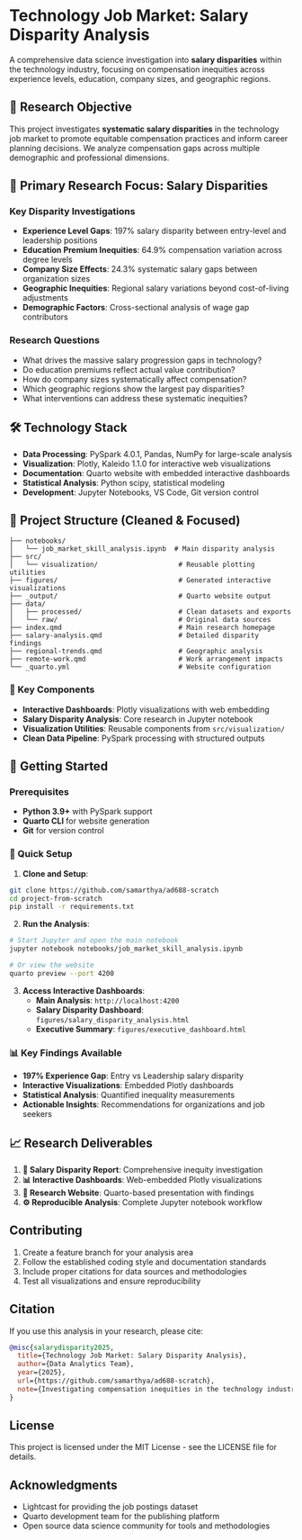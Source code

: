 # Technology Job Market: Salary Disparity Analysis

A comprehensive data science investigation into **salary disparities** within the technology industry, focusing on compensation inequities across experience levels, education, company sizes, and geographic regions.

## 🚨 Research Objective

This project investigates **systematic salary disparities** in the technology job market to promote equitable compensation practices and inform career planning decisions. We analyze compensation gaps across multiple demographic and professional dimensions.

## 🎯 Primary Research Focus: Salary Disparities

### Key Disparity Investigations
- **Experience Level Gaps**: 197% salary disparity between entry-level and leadership positions
- **Education Premium Inequities**: 64.9% compensation variation across degree levels  
- **Company Size Effects**: 24.3% systematic salary gaps between organization sizes
- **Geographic Inequities**: Regional salary variations beyond cost-of-living adjustments
- **Demographic Factors**: Cross-sectional analysis of wage gap contributors

### Research Questions
- What drives the massive salary progression gaps in technology?
- Do education premiums reflect actual value contribution?
- How do company sizes systematically affect compensation?
- Which geographic regions show the largest pay disparities?
- What interventions can address these systematic inequities?

## 🛠️ Technology Stack

- **Data Processing**: PySpark 4.0.1, Pandas, NumPy for large-scale analysis
- **Visualization**: Plotly, Kaleido 1.1.0 for interactive web visualizations  
- **Documentation**: Quarto website with embedded interactive dashboards
- **Statistical Analysis**: Python scipy, statistical modeling
- **Development**: Jupyter Notebooks, VS Code, Git version control

## 📁 Project Structure (Cleaned & Focused)

```
├── notebooks/
│   └── job_market_skill_analysis.ipynb  # Main disparity analysis
├── src/
│   └── visualization/                    # Reusable plotting utilities
├── figures/                              # Generated interactive visualizations
├── _output/                              # Quarto website output
├── data/
│   ├── processed/                        # Clean datasets and exports
│   └── raw/                              # Original data sources
├── index.qmd                             # Main research homepage
├── salary-analysis.qmd                   # Detailed disparity findings
├── regional-trends.qmd                   # Geographic analysis
├── remote-work.qmd                       # Work arrangement impacts
└── _quarto.yml                           # Website configuration
```

### 🔧 Key Components
- **Interactive Dashboards**: Plotly visualizations with web embedding
- **Salary Disparity Analysis**: Core research in Jupyter notebook
- **Visualization Utilities**: Reusable components from `src/visualization/`
- **Clean Data Pipeline**: PySpark processing with structured outputs

## 🚀 Getting Started

### Prerequisites
- **Python 3.9+** with PySpark support
- **Quarto CLI** for website generation  
- **Git** for version control

### 🔧 Quick Setup
1. **Clone and Setup**:
```bash
git clone https://github.com/samarthya/ad688-scratch
cd project-from-scratch
pip install -r requirements.txt
```

2. **Run the Analysis**:
```bash
# Start Jupyter and open the main notebook
jupyter notebook notebooks/job_market_skill_analysis.ipynb

# Or view the website
quarto preview --port 4200
```

3. **Access Interactive Dashboards**:
   - **Main Analysis**: `http://localhost:4200`
   - **Salary Disparity Dashboard**: `figures/salary_disparity_analysis.html`
   - **Executive Summary**: `figures/executive_dashboard.html`

### 📊 Key Findings Available
- **197% Experience Gap**: Entry vs Leadership salary disparity
- **Interactive Visualizations**: Embedded Plotly dashboards
- **Statistical Analysis**: Quantified inequality measurements
- **Actionable Insights**: Recommendations for organizations and job seekers

## 📈 Research Deliverables

1. **🎯 Salary Disparity Report**: Comprehensive inequity investigation
2. **📊 Interactive Dashboards**: Web-embedded Plotly visualizations  
3. **📝 Research Website**: Quarto-based presentation with findings
4. **⚙️ Reproducible Analysis**: Complete Jupyter notebook workflow

## Contributing

1. Create a feature branch for your analysis area
2. Follow the established coding style and documentation standards
3. Include proper citations for data sources and methodologies
4. Test all visualizations and ensure reproducibility

## Citation

If you use this analysis in your research, please cite:

```bibtex
@misc{salarydisparity2025,
  title={Technology Job Market: Salary Disparity Analysis},
  author={Data Analytics Team},
  year={2025},
  url={https://github.com/samarthya/ad688-scratch},
  note={Investigating compensation inequities in the technology industry}
}
```

## License

This project is licensed under the MIT License - see the LICENSE file for details.

## Acknowledgments

- Lightcast for providing the job postings dataset
- Quarto development team for the publishing platform
- Open source data science community for tools and methodologies